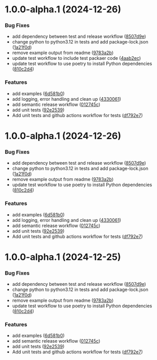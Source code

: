 # 1.0.0-alpha.1 (2024-12-26)


### Bug Fixes

* add dependency between test and release workflow ([8507d9e](https://github.com/aaronginder/html-email-generator/commit/8507d9e456ffa1f4d463c17e7fe6eb6994dd22e2))
* change python to python3.12 in tests and add package-lock.json ([1a21f0d](https://github.com/aaronginder/html-email-generator/commit/1a21f0d9d91c2173ca58d52f2651299a09190fda))
* remove example output  from readme ([9783a2b](https://github.com/aaronginder/html-email-generator/commit/9783a2bd4e0ec4176e5e83d7040eaa509fbf064e))
* update test workflow to include test packaer code ([4aab2ec](https://github.com/aaronginder/html-email-generator/commit/4aab2ec8fb124fb67075db60fa73497d8834cd78))
* update test workflow to use poetry to install Python dependencies ([810c2d4](https://github.com/aaronginder/html-email-generator/commit/810c2d440113fc59b1457c5a88b89147fe2702db))


### Features

* add examples ([6d581b0](https://github.com/aaronginder/html-email-generator/commit/6d581b06809e9eedaed8ba646c5e3b9ec67ab636))
* add logging, error handling and clean up ([4330061](https://github.com/aaronginder/html-email-generator/commit/43300618058a006ae2d543187d679475d2df69af))
* add semantic release workflow ([012745c](https://github.com/aaronginder/html-email-generator/commit/012745c54c35f87c02422bcfaf7fb7d73225697a))
* add unit tests ([92e2539](https://github.com/aaronginder/html-email-generator/commit/92e2539c8e2f923b953f2edc4fee2f05d0b25cca))
* Add unit tests and github actions workflow for tests ([df792e7](https://github.com/aaronginder/html-email-generator/commit/df792e70c28bb176f9534d16520f14d152bb0b69))

# 1.0.0-alpha.1 (2024-12-26)


### Bug Fixes

* add dependency between test and release workflow ([8507d9e](https://github.com/aaronginder/html-email-generator/commit/8507d9e456ffa1f4d463c17e7fe6eb6994dd22e2))
* change python to python3.12 in tests and add package-lock.json ([1a21f0d](https://github.com/aaronginder/html-email-generator/commit/1a21f0d9d91c2173ca58d52f2651299a09190fda))
* remove example output  from readme ([9783a2b](https://github.com/aaronginder/html-email-generator/commit/9783a2bd4e0ec4176e5e83d7040eaa509fbf064e))
* update test workflow to use poetry to install Python dependencies ([810c2d4](https://github.com/aaronginder/html-email-generator/commit/810c2d440113fc59b1457c5a88b89147fe2702db))


### Features

* add examples ([6d581b0](https://github.com/aaronginder/html-email-generator/commit/6d581b06809e9eedaed8ba646c5e3b9ec67ab636))
* add logging, error handling and clean up ([4330061](https://github.com/aaronginder/html-email-generator/commit/43300618058a006ae2d543187d679475d2df69af))
* add semantic release workflow ([012745c](https://github.com/aaronginder/html-email-generator/commit/012745c54c35f87c02422bcfaf7fb7d73225697a))
* add unit tests ([92e2539](https://github.com/aaronginder/html-email-generator/commit/92e2539c8e2f923b953f2edc4fee2f05d0b25cca))
* Add unit tests and github actions workflow for tests ([df792e7](https://github.com/aaronginder/html-email-generator/commit/df792e70c28bb176f9534d16520f14d152bb0b69))

# 1.0.0-alpha.1 (2024-12-25)


### Bug Fixes

* add dependency between test and release workflow ([8507d9e](https://github.com/aaronginder/html-email-generator/commit/8507d9e456ffa1f4d463c17e7fe6eb6994dd22e2))
* change python to python3.12 in tests and add package-lock.json ([1a21f0d](https://github.com/aaronginder/html-email-generator/commit/1a21f0d9d91c2173ca58d52f2651299a09190fda))
* remove example output  from readme ([9783a2b](https://github.com/aaronginder/html-email-generator/commit/9783a2bd4e0ec4176e5e83d7040eaa509fbf064e))
* update test workflow to use poetry to install Python dependencies ([810c2d4](https://github.com/aaronginder/html-email-generator/commit/810c2d440113fc59b1457c5a88b89147fe2702db))


### Features

* add examples ([6d581b0](https://github.com/aaronginder/html-email-generator/commit/6d581b06809e9eedaed8ba646c5e3b9ec67ab636))
* add semantic release workflow ([012745c](https://github.com/aaronginder/html-email-generator/commit/012745c54c35f87c02422bcfaf7fb7d73225697a))
* add unit tests ([92e2539](https://github.com/aaronginder/html-email-generator/commit/92e2539c8e2f923b953f2edc4fee2f05d0b25cca))
* Add unit tests and github actions workflow for tests ([df792e7](https://github.com/aaronginder/html-email-generator/commit/df792e70c28bb176f9534d16520f14d152bb0b69))
